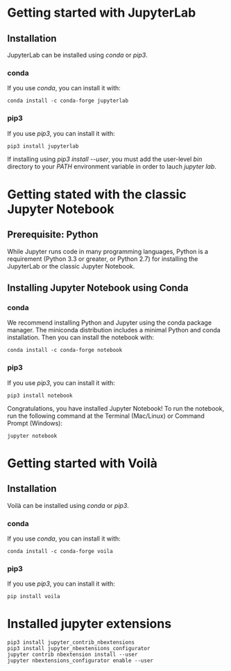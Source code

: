 # Getting started with JupyterLab

## Installation

JupyterLab can be installed using _conda_ or _pip3_.

### conda

If you use _conda_, you can install it with:

```
conda install -c conda-forge jupyterlab
```

### pip3

If you use _pip3_, you can install it with:

```
pip3 install jupyterlab
```

If installing using _pip3 install --user_, you must add the user-level _bin_ directory to your _PATH_ environment variable in order to lauch _jupyter lab_.

# Getting stated with the classic Jupyter Notebook

## Prerequisite: Python

While Jupyter runs code in many programming languages, Python is a requirement (Python 3.3 or greater, or Python 2.7) for installing the JupyterLab or the classic Jupyter Notebook.

## Installing Jupyter Notebook using Conda

### conda

We recommend installing Python and Jupyter using the conda package manager. The miniconda distribution includes a minimal Python and conda installation.
Then you can install the notebook with:

```
conda install -c conda-forge notebook
```

### pip3

If you use _pip3_, you can install it with:

```
pip3 install notebook
```

Congratulations, you have installed Jupyter Notebook! To run the notebook, run the following command at the Terminal (Mac/Linux) or Command Prompt (Windows):

```
jupyter notebook
```

# Getting started with Voilà

## Installation

Voilà can be installed using _conda_ or _pip3_.

### conda

If you use _conda_, you can install it with:

```
conda install -c conda-forge voila
```

### pip3

If you use _pip3_, you can install it with:

```
pip install voila
```

# Installed jupyter extensions

```
pip3 install jupyter_contrib_nbextensions
pip3 install jupyter_nbextensions_configurator
jupyter contrib nbextension install --user
jupyter nbextensions_configurator enable --user
```
